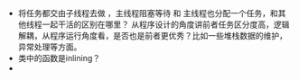 - 将任务都交由子线程去做 ，主线程阻塞等待 和 主线程也分配一个任务，和其他线程一起干活的区别在哪里？ 从程序设计的角度讲前者任务区分度高，逻辑解耦，从程序运行角度看，是否也是前者更优秀？比如一些堆栈数据的维护，异常处理等方面。
- 类中的函数是inlining？
- 
